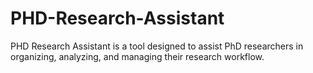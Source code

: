 # PHD-Research-Assistant
PHD Research Assistant is a tool designed to assist PhD researchers in organizing, analyzing, and managing their research workflow.

